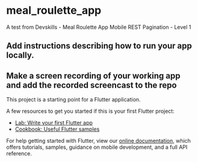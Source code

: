 # meal_roulette_app

A test from Devskills - Meal Roulette App Mobile REST Pagination - Level 1

## Add instructions describing how to run your app locally.
## Make a screen recording of your working app and add the recorded screencast to the repo

This project is a starting point for a Flutter application.

A few resources to get you started if this is your first Flutter project:

- [Lab: Write your first Flutter app](https://flutter.dev/docs/get-started/codelab)
- [Cookbook: Useful Flutter samples](https://flutter.dev/docs/cookbook)

For help getting started with Flutter, view our
[online documentation](https://flutter.dev/docs), which offers tutorials,
samples, guidance on mobile development, and a full API reference.
